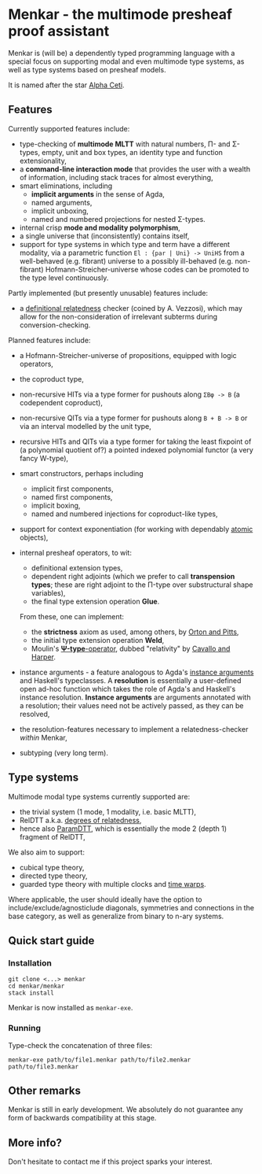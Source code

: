 # Menkar - the multimode presheaf proof assistant
Menkar is (will be) a dependently typed programming language with a special focus on supporting modal and even multimode type systems, as well as type systems based on presheaf models.

It is named after the star [Alpha Ceti][alphaceti].

## Features
Currently supported features include:

* type-checking of **multimode MLTT** with natural numbers, Π- and Σ-types, empty, unit and box types, an identity type and function extensionality,
* a **command-line interaction mode** that provides the user with a wealth of information, including stack traces for almost everything,
* smart eliminations, including
   * **implicit arguments** in the sense of Agda,
   * named arguments,
   * implicit unboxing,
   * named and numbered projections for nested Σ-types.
* internal crisp **mode and modality polymorphism**,
* a single universe that (inconsistently) contains itself,
* support for type systems in which type and term have a different modality, via a parametric function `El : {par | Uni} -> UniHS` from a well-behaved (e.g. fibrant) universe to a possibly ill-behaved (e.g. non-fibrant) Hofmann-Streicher-universe whose codes can be promoted to the type level continuously.

Partly implemented (but presently unusable) features include:

* a [definitional relatedness][reldtt] checker (coined by A. Vezzosi), which may allow for the non-consideration of irrelevant subterms during conversion-checking.

Planned features include:

* a Hofmann-Streicher-universe of propositions, equipped with logic operators,
* the coproduct type,
* non-recursive HITs via a type former for pushouts along `ΣBφ -> B` (a codependent coproduct),
* non-recursive QITs via a type former for pushouts along `B + B -> B` or via an interval modelled by the unit type,
* recursive HITs and QITs via a type former for taking the least fixpoint of (a polynomial quotient of?) a pointed indexed polynomial functor (a very fancy W-type),
* smart constructors, perhaps including
   * implicit first components,
   * named first components,
   * implicit boxing,
   * named and numbered injections for coproduct-like types,
* support for context exponentiation (for working with dependably [atomic][nlab-tiny] objects),
* internal presheaf operators, to wit:

   * definitional extension types,
   * dependent right adjoints (which we prefer to call **transpension types**; these are right adjoint to the Π-type over substructural shape variables),
   * the final type extension operation **Glue**.

   From these, one can implement:

   * the **strictness** axiom as used, among others, by [Orton and Pitts][strictness],
   * the initial type extension operation **Weld**,
   * Moulin's [**Ψ-type**-operator][psi], dubbed "relativity" by [Cavallo and Harper][relativity].
* instance arguments - a feature analogous to Agda's [instance arguments][bright-side-of-typeclasses] and Haskell's typeclasses.
A **resolution** is essentially a user-defined open ad-hoc function which takes the role of Agda's and Haskell's instance resolution. **Instance arguments** are arguments annotated with a resolution; their values need not be actively passed, as they can be resolved,
* the resolution-features necessary to implement a relatedness-checker *within* Menkar,
* subtyping (very long term).

## Type systems
Multimode modal type systems currently supported are:

* the trivial system (1 mode, 1 modality, i.e. basic MLTT),
* RelDTT a.k.a. [degrees of relatedness][reldtt],
* hence also [ParamDTT][paramdtt], which is essentially the mode 2 (depth 1) fragment of RelDTT,

We also aim to support:

* cubical type theory,
* directed type theory,
* guarded type theory with multiple clocks and [time warps][time-warps].

Where applicable, the user should ideally have the option to include/exclude/agnosticlude diagonals, symmetries and connections in the base category, as well as generalize from binary to n-ary systems.

## Quick start guide

### Installation
```
git clone <...> menkar
cd menkar/menkar
stack install
```
Menkar is now installed as `menkar-exe`.

### Running
Type-check the concatenation of three files:
```
menkar-exe path/to/file1.menkar path/to/file2.menkar path/to/file3.menkar
```

## Other remarks
Menkar is still in early development. We absolutely do not guarantee any form of backwards compatibility at this stage.

## More info?
Don't hesitate to contact me if this project sparks your interest.

[alphaceti]: https://en.wikipedia.org/wiki/Alpha_Ceti
[reldtt]: https://doi.org/10.1145/3209108.3209119
[bright-side-of-typeclasses]: https://doi.org/10.1145/2034574.2034796
[nlab-tiny]: https://ncatlab.org/nlab/show/tiny+object
[nlab-amazing]: https://ncatlab.org/nlab/show/amazing+right+adjoint
[psi]: https://research.chalmers.se/publication/235758
[paramdtt]: https://doi.org/10.1145/3110276
[strictness]: https://doi.org/10.23638/LMCS-14(4:23)2018
[time-warps]: https://arxiv.org/abs/1805.11021v1
[relativity]: https://arxiv.org/abs/1901.00489
